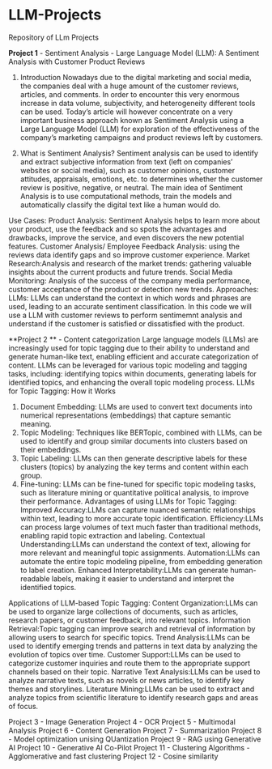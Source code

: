 # LLM-Projects
Repository of LLm Projects

**Project 1** - Sentiment Analysis - Large Language Model (LLM): A Sentiment Analysis with Customer Product Reviews
1. Introduction
Nowadays due to the digital marketing and social media, the companies deal with a huge amount of the customer reviews, articles, and comments. In order to encounter this very enormous increase in data volume, subjectivity, and heterogeneity different tools can be used. Today’s article will however concentrate on a very important business approach known as Sentiment Analysis using a Large Language Model (LLM) for exploration of the effectiveness of the company’s marketing campaigns and product reviews left by customers.

2. What is Sentiment Analysis?
Sentiment analysis can be used to identify and extract subjective information from text (left on companies’ websites or social media), such as customer opinions, customer attitudes, appraisals, emotions, etc. to determines whether the customer review is positive, negative, or neutral. The main idea of Sentiment Analysis is to use computational methods, train the models and automatically classify the digital text like a human would do.

Use Cases:
Product Analysis: Sentiment Analysis helps to learn more about your product, use the feedback and so spots the advantages and drawbacks, improve the service, and even discovers the new potential features.
Customer Analysis/ Employee Feedback Analysis: using the reviews data identify gaps and so improve customer experience.
Market Research:Analysis and research of the market trends: gathering valuable insights about the current products and future trends.
Social Media Monitoring: Analysis of the success of the company media performance, customer acceptance of the product or detection new trends.
Approaches:
LLMs: LLMs can understand the context in which words and phrases are used, leading to an accurate sentiment classification. In this code we will use a LLM with customer reviews to perform sentimemnt analysis and understand if the customer is satisfied or dissatisfied with the product. 

**Project 2 ** - Content categorization
Large language models (LLMs) are increasingly used for topic tagging due to their ability to understand and generate human-like text, enabling efficient and accurate categorization of content. LLMs can be leveraged for various topic modeling and tagging tasks, including: identifying topics within documents, generating labels for identified topics, and enhancing the overall topic modeling process. 
LLMs for Topic Tagging: How it Works
1. Document Embedding: LLMs are used to convert text documents into numerical representations (embeddings) that capture semantic meaning. 
2. Topic Modeling: Techniques like BERTopic, combined with LLMs, can be used to identify and group similar documents into clusters based on their embeddings. 
3. Topic Labeling: LLMs can then generate descriptive labels for these clusters (topics) by analyzing the key terms and content within each group. 
4. Fine-tuning: LLMs can be fine-tuned for specific topic modeling tasks, such as literature mining or quantitative political analysis, to improve their performance. 
Advantages of using LLMs for Topic Tagging:
Improved Accuracy:LLMs can capture nuanced semantic relationships within text, leading to more accurate topic identification. 
Efficiency:LLMs can process large volumes of text much faster than traditional methods, enabling rapid topic extraction and labeling. 
Contextual Understanding:LLMs can understand the context of text, allowing for more relevant and meaningful topic assignments. 
Automation:LLMs can automate the entire topic modeling pipeline, from embedding generation to label creation. 
Enhanced Interpretability:LLMs can generate human-readable labels, making it easier to understand and interpret the identified topics. 

Applications of LLM-based Topic Tagging:
Content Organization:LLMs can be used to organize large collections of documents, such as articles, research papers, or customer feedback, into relevant topics. 
Information Retrieval:Topic tagging can improve search and retrieval of information by allowing users to search for specific topics. 
Trend Analysis:LLMs can be used to identify emerging trends and patterns in text data by analyzing the evolution of topics over time. 
Customer Support:LLMs can be used to categorize customer inquiries and route them to the appropriate support channels based on their topic. 
Narrative Text Analysis:LLMs can be used to analyze narrative texts, such as novels or news articles, to identify key themes and storylines. 
Literature Mining:LLMs can be used to extract and analyze topics from scientific literature to identify research gaps and areas of focus. 

Project 3 - Image Generation
Project 4 - OCR
Project 5 - Multimodal Analysis
Project 6 - Content Generation
Project 7 - Summarization
Project 8 - Model optimization unising QUantization
Project 9 - RAG using Generative AI
Project 10 - Generative AI Co-Pilot
Project 11 - Clustering Algorithms - Agglomerative and fast clustering
Project 12 - Cosine similarity
